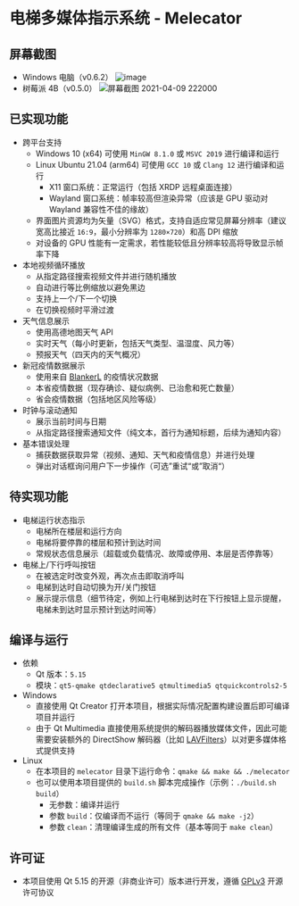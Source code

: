 # 电梯多媒体指示系统 - Melecator

## 屏幕截图

* Windows 电脑（v0.6.2）
![image](https://user-images.githubusercontent.com/34391595/115052257-52a88100-9f10-11eb-8972-fff73a783aa2.png)
* 树莓派 4B（v0.5.0）
![屏幕截图 2021-04-09 222000](https://user-images.githubusercontent.com/34391595/114197229-b537d500-9984-11eb-8083-72f3c1dc5d0f.png)

## 已实现功能

* 跨平台支持
  * Windows 10 (x64) 可使用 `MinGW 8.1.0` 或 `MSVC 2019` 进行编译和运行
  * Linux Ubuntu 21.04 (arm64) 可使用 `GCC 10` 或 `Clang 12` 进行编译和运行
    * X11 窗口系统：正常运行（包括 XRDP 远程桌面连接）
    * Wayland 窗口系统：帧率较高但渲染异常（应该是 GPU 驱动对 Wayland 兼容性不佳的缘故）
  * 界面图片资源均为矢量（SVG）格式，支持自适应常见屏幕分辨率（建议宽高比接近 `16:9`，最小分辨率为 `1280×720`）和高 DPI 缩放
  * 对设备的 GPU 性能有一定需求，若性能较低且分辨率较高将导致显示帧率下降
* 本地视频循环播放
  * 从指定路径搜索视频文件并进行随机播放
  * 自动进行等比例缩放以避免黑边
  * 支持上一个/下一个切换
  * 在切换视频时平滑过渡
* 天气信息展示
  * 使用高德地图天气 API
  * 实时天气（每小时更新，包括天气类型、温湿度、风力等）
  * 预报天气（四天内的天气概况）
* 新冠疫情数据展示
  * 使用来自 [BlankerL](https://github.com/BlankerL/DXY-COVID-19-Crawler) 的疫情状况数据
  * 本省疫情数据（现存确诊、疑似病例、已治愈和死亡数量）
  * 省会疫情数据（包括地区风险等级）
* 时钟与滚动通知
  * 展示当前时间与日期
  * 从指定路径搜索通知文件（纯文本，首行为通知标题，后续为通知内容）
* 基本错误处理
  * 捕获数据获取异常（视频、通知、天气和疫情信息）并进行处理
  * 弹出对话框询问用户下一步操作（可选”重试“或”取消“）

## 待实现功能

* 电梯运行状态指示
  * 电梯所在楼层和运行方向
  * 电梯将要停靠的楼层和预计到达时间
  * 常规状态信息展示（超载或负载情况、故障或停用、本层是否停靠等）
* 电梯上/下行呼叫按钮
  * 在被选定时改变外观，再次点击即取消呼叫
  * 电梯到达时自动切换为开/关门按钮
  * 展示提示信息（细节待定，例如上行电梯到达时在下行按钮上显示提醒，电梯未到达时显示预计到达时间等）

## 编译与运行

* 依赖
  * Qt 版本：`5.15`
  * 模块：`qt5-qmake qtdeclarative5 qtmultimedia5 qtquickcontrols2-5`
* Windows
  * 直接使用 Qt Creator 打开本项目，根据实际情况配置构建设置后即可编译项目并运行
  * 由于 Qt Multimedia 直接使用系统提供的解码器播放媒体文件，因此可能需要安装额外的 DirectShow 解码器（比如 [LAVFilters](https://github.com/Nevcairiel/LAVFilters)）以对更多媒体格式提供支持
* Linux
  * 在本项目的 `melecator` 目录下运行命令：`qmake && make && ./melecator`
  * 也可以使用本项目提供的 `build.sh` 脚本完成操作（示例：`./build.sh build`）
    * 无参数：编译并运行
    * 参数 `build`：仅编译而不运行（等同于 `qmake && make -j2`）
    * 参数 `clean`：清理编译生成的所有文件（基本等同于 `make clean`）

## 许可证

* 本项目使用 Qt 5.15 的开源（非商业许可）版本进行开发，遵循 [GPLv3](https://github.com/BYZYB/multimedia-elevator-indicator/blob/master/LICENSE) 开源许可协议
